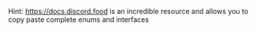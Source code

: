 Hint: https://docs.discord.food is an incredible resource and allows you to copy paste complete enums and interfaces
